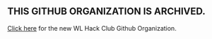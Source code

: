 ## THIS GITHUB ORGANIZATION IS ARCHIVED. 

[Click here](https://github.com/WLHackClub) for the new WL Hack Club Github Organization.
